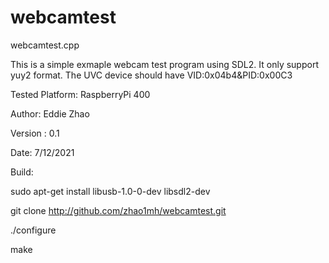 # webcamtest

webcamtest.cpp

This is a simple exmaple webcam test program using SDL2. It only support yuy2 format. The UVC device should have VID:0x04b4&PID:0x00C3

Tested Platform: RaspberryPi 400

Author: Eddie Zhao

Version : 0.1

Date: 7/12/2021

Build:

sudo apt-get install libusb-1.0-0-dev libsdl2-dev

git clone http://github.com/zhao1mh/webcamtest.git

./configure

make
